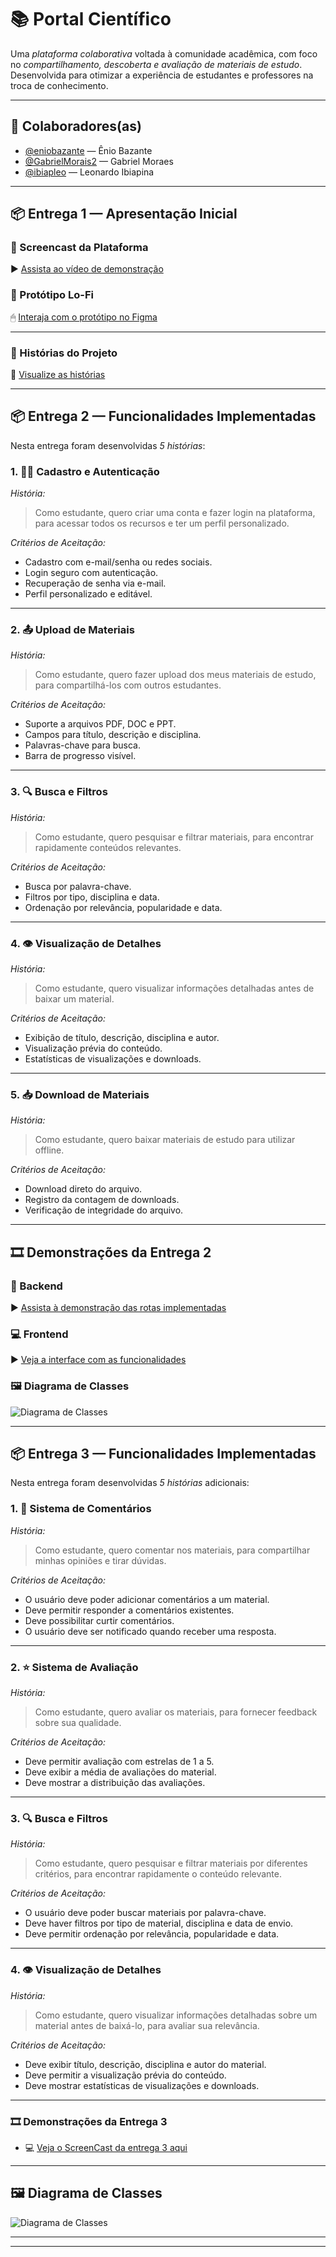 # 📚 Portal Científico

Uma *plataforma colaborativa* voltada à comunidade acadêmica, com foco no *compartilhamento, descoberta e avaliação de materiais de estudo*. Desenvolvida para otimizar a experiência de estudantes e professores na troca de conhecimento.

---

## 👥 Colaboradores(as)

- [@eniobazante](https://github.com/eniobazante) — Ênio Bazante
- [@GabrielMorais2](https://github.com/GabrielMorais2) — Gabriel Moraes
- [@ibiapleo](https://github.com/ibiapleo) — Leonardo Ibiapina

---

## 📦 Entrega 1 — Apresentação Inicial

### 🎥 Screencast da Plataforma
▶ [Assista ao vídeo de demonstração](https://youtu.be/szpE2hgFouo)

### 🧪 Protótipo Lo-Fi
🖱 [Interaja com o protótipo no Figma](https://www.figma.com/proto/k5pap6pCHgXMyEZtbNGYUU/Prot%C3%B3tipo-Lo-fi---Portal-Cient%C3%ADfico?node-id=1-28&p=f&t=VVGT05M2aVdpzYf8-0&scaling=scale-down-width&content-scaling=fixed&page-id=0:1&starting-point-node-id=1:28)

---

### 📖 Histórias do Projeto  

📄 [Visualize as histórias](http://docs.google.com/document/d/12yvOpbLYaJm8TSEBK6XZBrvhA_86CeKoYhNGM50VVrs/edit?tab=t.0#heading=h.xis6al6vj4da)

---

## 📦 Entrega 2 — Funcionalidades Implementadas

Nesta entrega foram desenvolvidas *5 histórias*:

### 1. 🧑‍💻 Cadastro e Autenticação

*História:*
> Como estudante, quero criar uma conta e fazer login na plataforma, para acessar todos os recursos e ter um perfil personalizado.

*Critérios de Aceitação:*
- Cadastro com e-mail/senha ou redes sociais.
- Login seguro com autenticação.
- Recuperação de senha via e-mail.
- Perfil personalizado e editável.

---

### 2. 📤 Upload de Materiais

*História:*
> Como estudante, quero fazer upload dos meus materiais de estudo, para compartilhá-los com outros estudantes.

*Critérios de Aceitação:*
- Suporte a arquivos PDF, DOC e PPT.
- Campos para título, descrição e disciplina.
- Palavras-chave para busca.
- Barra de progresso visível.

---

### 3. 🔍 Busca e Filtros

*História:*
> Como estudante, quero pesquisar e filtrar materiais, para encontrar rapidamente conteúdos relevantes.

*Critérios de Aceitação:*
- Busca por palavra-chave.
- Filtros por tipo, disciplina e data.
- Ordenação por relevância, popularidade e data.

---

### 4. 👁 Visualização de Detalhes

*História:*
> Como estudante, quero visualizar informações detalhadas antes de baixar um material.

*Critérios de Aceitação:*
- Exibição de título, descrição, disciplina e autor.
- Visualização prévia do conteúdo.
- Estatísticas de visualizações e downloads.

---

### 5. 📥 Download de Materiais

*História:*
> Como estudante, quero baixar materiais de estudo para utilizar offline.

*Critérios de Aceitação:*
- Download direto do arquivo.
- Registro da contagem de downloads.
- Verificação de integridade do arquivo.

---

## 🎞 Demonstrações da Entrega 2

### 🔧 Backend
▶ [Assista à demonstração das rotas implementadas](https://youtu.be/MvMISBdVQr0)

### 💻 Frontend
▶ [Veja a interface com as funcionalidades](https://youtu.be/TcPfzKTepy4)

### 🖼 Diagrama de Classes
![Diagrama de Classes](https://github.com/user-attachments/assets/f4ab8c06-0eb9-4b41-ab59-2ebdc1cc82f8)

---



## 📦 Entrega 3 — Funcionalidades Implementadas

Nesta entrega foram desenvolvidas *5 histórias* adicionais:

### 1. 💬 Sistema de Comentários

*História:*
> Como estudante, quero comentar nos materiais, para compartilhar minhas opiniões e tirar dúvidas.

*Critérios de Aceitação:*
- O usuário deve poder adicionar comentários a um material.
- Deve permitir responder a comentários existentes.
- Deve possibilitar curtir comentários.
- O usuário deve ser notificado quando receber uma resposta.

---

### 2. ⭐ Sistema de Avaliação

*História:*
> Como estudante, quero avaliar os materiais, para fornecer feedback sobre sua qualidade.

*Critérios de Aceitação:*
- Deve permitir avaliação com estrelas de 1 a 5.
- Deve exibir a média de avaliações do material.
- Deve mostrar a distribuição das avaliações.

---

### 3. 🔍 Busca e Filtros

*História:*
> Como estudante, quero pesquisar e filtrar materiais por diferentes critérios, para encontrar rapidamente o conteúdo relevante.

*Critérios de Aceitação:*
- O usuário deve poder buscar materiais por palavra-chave.
- Deve haver filtros por tipo de material, disciplina e data de envio.
- Deve permitir ordenação por relevância, popularidade e data.

---

### 4. 👁 Visualização de Detalhes

*História:*
> Como estudante, quero visualizar informações detalhadas sobre um material antes de baixá-lo, para avaliar sua relevância.

*Critérios de Aceitação:*
- Deve exibir título, descrição, disciplina e autor do material.
- Deve permitir a visualização prévia do conteúdo.
- Deve mostrar estatísticas de visualizações e downloads.

---


### 🎞 Demonstrações da Entrega 3

- 💻 [Veja o ScreenCast da entrega 3 aqui](https://youtu.be/GcTC-wfDpi0)

---

## 🖼 Diagrama de Classes

![Diagrama de Classes](https://github.com/user-attachments/assets/f4ab8c06-0eb9-4b41-ab59-2ebdc1cc82f8)

---
---
